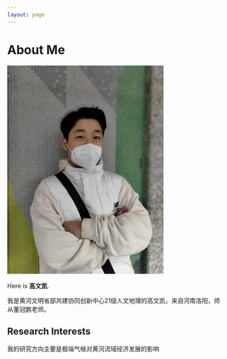 ```yaml
---
layout: page
---
```


# About Me

<img src="images//sh1.jpg" class="floatpic" width="360" height="480">

Here is **高文凯**.

我是黄河文明省部共建协同创新中心21级人文地理的高文凯，来自河南洛阳，师从董冠鹏老师。

## Research Interests

我的研究方向主要是极端气候对黄河流域经济发展的影响
 
<link rel="shortcut icon" href="favicon.ico" type="image/x-icon" />